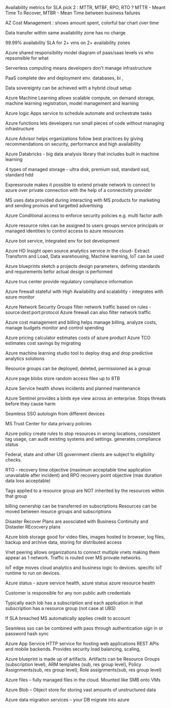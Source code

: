Availability metrics for SLA  pick 2 : MTTR, MTBF, RPO, RTO ?  MTTR - Meant Time To Recover,  MTBR - Mean Time between business failures 

AZ Cost Management : shows amount spent, colorful bar chart over time

Data transfer within same availability zone has no charge

99.99% availability SLA for 2+ vms on 2+ availability zones

Azure shared responsibility model diagram of paas/saas levels vs who repsonsible for what

Serverless computing means developers don't manage infrastructure

PaaS complete dev and deployment env. databases, bi , 

Data sovereignty can be achieved with a hybrid cloud setup

Azure Machine Learning allows scalable compute, on demand storage, machine learning registration, model management and learning

Azure logic Apps service to schedule automate and orchestrate tasks

Azure functions lets developers run small pieces of code without managing infrastructure

Azure Advisor helps organizations follow best practices by giving recommendations on security, performance and high availability

Azure Databricks - big data analysis library that includes built in machine learning

4 types of managed storage - ultra disk, premium ssd, standard ssd, standard hdd

Expressroute makes it possible to extend private network to connect to azure over private connection with the help of a connectivity provider

MS uses data provided during interacting with MS products for marketing and sending promos and targetted advertising

Azure Conditional access to enforce security policies e.g. multi factor auth

Azure resource roles can be assigned to users groups service principals or managed identities to control access to azure resources

Azure bot service, integrated env for bot development

Azure HD Insight open source analytics service in the cloud- Extract Transform and Load, Data warehousing, Machine learning, IoT can be used

Azure blueprints sketch a projects design parameters, defining standards and requirements befor actual design is performed

Azure trus center provide regulatory compliance information

Azure firewall stateful with High Availability and scalability - integrates with azure monitor

Azure Network Security Groups filter network traffic based on rules - source:dest:port:protocol
Azure firewall can also filter network traffic

Azure cost management and billing helps manage billing, analyze costs, manage budgets monitor and control spending

Azure pricing calculator estimates costs of azure product 
Azure TCO estimates cost savings by migrating

Azure machine learning studio tool to deploy drag and drop predictive analytics solutions

Resource groups can be deployed, deleted, permissioned as a group

Azure page blobs store random access files up to 8TB

Azure Service health shows incidents and planned maintenance

Azure Sentinel provides a birds eye view across an enterprise.  Stops threats before they cause harm

Seamless SSO autologin from different devices

MS Trust Center for data privacy policies

Azure policy create rules to stop resources in wrong locations, consistent tag usage, can audit existing systems and settings.  generates compliance status

Federal, state and other US government clients are subject to eligibility checks.

RTO - recovery time objective (maximum acceptable time application unavailable after incident) and RPO recovery point objective (max duration data loss acceptable)

Tags applied to a resource group are NOT inherited by the resources within that group

billing ownership can be transferred on subscriptions
Resources can be moved between resurce groups and subscriptions

Disaster Recover Plans are asosciated with Business Continuity and Distaster REcocvery plans

Azure blob storage good for video files, images hosted to browser, log files, backup and archive data, storing for distributed access

Vnet peering allows organizations to connect multiple vnets making them appear as 1 network.  Traffic is routed over MS provate networks.

IoT edge moves cloud analytics and business logic to devices. specific IoT runtime to run on devices.

Azure status - azure service health, azure status azure resource health

Customer is responsible for any non public auth credentials

 

Typically each lob has a subscription and each application in that subscription has a resource group (not case at UBS)

If SLA breached MS automatically applies credit to account

 

Seamless sso can be combined with pass through authentication sign in or password hash sync

 

Azure App Service HTTP service for hosting web applications REST APIs and mobile backends.  Provides security load balancing, scaling,

 

Azure blueprint is made up of artifacts.  Artifacts can be Resource Groups (subscription level), ARM templates (sub, res group level), Policy Assignments(sub, res group level), Role assignments(sub, res group level)

 

Azure files – fully managed files in the cloud.  Mounted like SMB onto VMs          

Azure Blob – Object store for storing vast amounts of unstructured data

Azure data migration services – your DB migrate into azure

 
